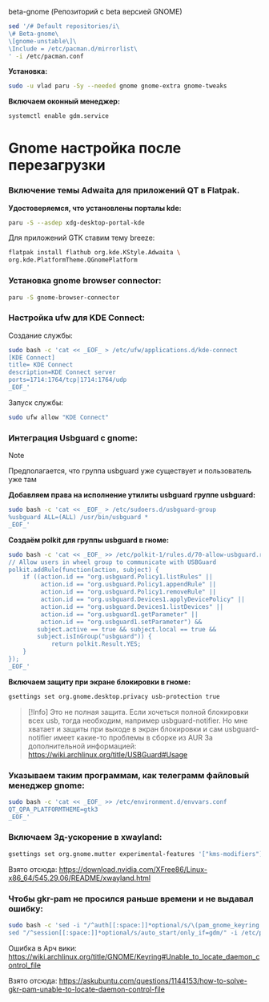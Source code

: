 beta-gnome (Репозиторий с beta версией GNOME)
```bash
sed '/# Default repositories/i\
\# Beta-gnome\
\[gnome-unstable\]\
\Include = /etc/pacman.d/mirrorlist\
' -i /etc/pacman.conf
```

**Установка:**

```bash
sudo -u vlad paru -Sy --needed gnome gnome-extra gnome-tweaks
```

**Включаем оконный менеджер:**
```bash
systemctl enable gdm.service
```

# Gnome настройка после перезагрузки
### Включение темы Adwaita для приложений QT в Flatpak.

**Удостоверяемся, что установлены порталы kde:**
```bash
paru -S --asdep xdg-desktop-portal-kde
```
Для приложений GTK ставим тему breeze:
```bash
flatpak install flathub org.kde.KStyle.Adwaita \
org.kde.PlatformTheme.QGnomePlatform
```

### Установка gnome browser connector:
```bash
paru -S gnome-browser-connector
```
### Настройка ufw для KDE Connect:
Создание службы:
```bash
sudo bash -c 'cat << _EOF_ > /etc/ufw/applications.d/kde-connect
[KDE Connect]
title= KDE Connect
description=KDE Connect server
ports=1714:1764/tcp|1714:1764/udp
_EOF_'
```
Запуск службы:
```bash
sudo ufw allow "KDE Connect"
```

### Интеграция Usbguard с gnome:
>[!Note]
>Предполагается, что группа usbguard уже существует и пользователь уже там

**Добавляем права на исполнение утилиты usbguard группе usbguard:**

```bash
sudo bash -c 'cat << _EOF_ > /etc/sudoers.d/usbguard-group
%usbguard ALL=(ALL) /usr/bin/usbguard *
_EOF_'
```

**Создаём polkit для группы usbguard в гноме:**
```bash
sudo bash -c 'cat << _EOF_ >> /etc/polkit-1/rules.d/70-allow-usbguard.rules
// Allow users in wheel group to communicate with USBGuard
polkit.addRule(function(action, subject) {
    if ((action.id == "org.usbguard.Policy1.listRules" ||
         action.id == "org.usbguard.Policy1.appendRule" ||
         action.id == "org.usbguard.Policy1.removeRule" ||
         action.id == "org.usbguard.Devices1.applyDevicePolicy" ||
         action.id == "org.usbguard.Devices1.listDevices" ||
         action.id == "org.usbguard1.getParameter" ||
         action.id == "org.usbguard1.setParameter") &&
        subject.active == true && subject.local == true &&
        subject.isInGroup("usbguard")) {
            return polkit.Result.YES;
    }
});
_EOF_'
```

**Включаем защиту при экране блокировки в гноме:**
```bash
gsettings set org.gnome.desktop.privacy usb-protection true
```
>[!Info]
>Это не полная защита. Если хочеться полной блокировки всех usb, тогда необходим, например usbguard-notifier. Но мне хватает и защиты при выходе в экран блокировки и сам usbguard-notifier имеет какие-то проблемы в сборке из AUR
>За дополнительной информацией: https://wiki.archlinux.org/title/USBGuard#Usage

### Указываем таким программам, как телеграмм файловый менеджер gnome:
```bash
sudo bash -c 'cat << _EOF_ >> /etc/environment.d/envvars.conf
QT_QPA_PLATFORMTHEME=gtk3
_EOF_'
```

### Включаем 3д-ускорение в xwayland:
```bash
gsettings set org.gnome.mutter experimental-features '["kms-modifiers"]'
```
Взято отсюда: https://download.nvidia.com/XFree86/Linux-x86_64/545.29.06/README/xwayland.html

### Чтобы gkr-pam не просился раньше времени и не выдавал ошибку:
```bash
sudo bash -c 'sed -i "/^auth[[:space:]]*optional/s/\(pam_gnome_keyring.so\)\(.*\)$/\1 only_if=gdm\2/" /etc/pam.d/gdm-password && \
sed "/^session[[:space:]]*optional/s/auto_start/only_if=gdm/" -i /etc/pam.d/gdm-password'
```

Ошибка в Арч вики: https://wiki.archlinux.org/title/GNOME/Keyring#Unable_to_locate_daemon_control_file

Взято отсюда: https://askubuntu.com/questions/1144153/how-to-solve-gkr-pam-unable-to-locate-daemon-control-file
